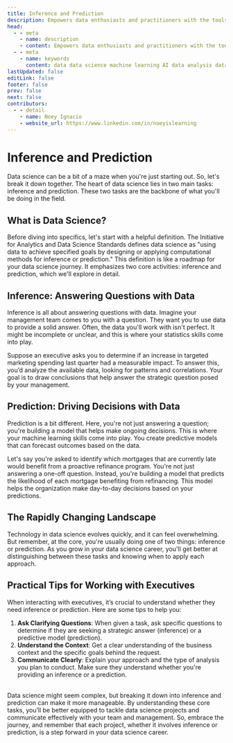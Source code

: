 ```yaml
---
title: Inference and Prediction
description: Empowers data enthusiasts and practitioners with the tools and knowledge to unlock the potential of data.
head:
  - - meta
    - name: description
    - content: Empowers data enthusiasts and practitioners with the tools and knowledge to unlock the potential of data.
  - - meta
    - name: keywords
      content: data data science machine learning AI data analysis data-driven data enthusiasts data practitioners
lastUpdated: false
editLink: false
footer: false
prev: false
next: false
contributors:
  - - detail
    - name: Noey Ignacio
    - website_url: https://www.linkedin.com/in/noeyislearning
---
```


# Inference and Prediction

Data science can be a bit of a maze when you're just starting out. So, let's break it down together. The heart of data science lies in two main tasks: inference and prediction. These two tasks are the backbone of what you'll be doing in the field.

## What is Data Science?

Before diving into specifics, let's start with a helpful definition. The Initiative for Analytics and Data Science Standards defines data science as "using data to achieve specified goals by designing or applying computational methods for inference or prediction." This definition is like a roadmap for your data science journey. It emphasizes two core activities: inference and prediction, which we'll explore in detail.

## Inference: Answering Questions with Data

Inference is all about answering questions with data. Imagine your management team comes to you with a question. They want you to use data to provide a solid answer. Often, the data you'll work with isn't perfect. It might be incomplete or unclear, and this is where your statistics skills come into play.

Suppose an executive asks you to determine if an increase in targeted marketing spending last quarter had a measurable impact. To answer this, you’d analyze the available data, looking for patterns and correlations. Your goal is to draw conclusions that help answer the strategic question posed by your management.

## Prediction: Driving Decisions with Data

Prediction is a bit different. Here, you're not just answering a question; you're building a model that helps make ongoing decisions. This is where your machine learning skills come into play. You create predictive models that can forecast outcomes based on the data.

Let's say you're asked to identify which mortgages that are currently late would benefit from a proactive refinance program. You're not just answering a one-off question. Instead, you're building a model that predicts the likelihood of each mortgage benefiting from refinancing. This model helps the organization make day-to-day decisions based on your predictions.

## The Rapidly Changing Landscape

Technology in data science evolves quickly, and it can feel overwhelming. But remember, at the core, you're usually doing one of two things: inference or prediction. As you grow in your data science career, you'll get better at distinguishing between these tasks and knowing when to apply each approach.

## Practical Tips for Working with Executives

When interacting with executives, it’s crucial to understand whether they need inference or prediction. Here are some tips to help you:

1. **Ask Clarifying Questions**: When given a task, ask specific questions to determine if they are seeking a strategic answer (inference) or a predictive model (prediction).
2. **Understand the Context**: Get a clear understanding of the business context and the specific goals behind the request.
3. **Communicate Clearly**: Explain your approach and the type of analysis you plan to conduct. Make sure they understand whether you're providing an inference or a prediction.

<br />
Data science might seem complex, but breaking it down into inference and prediction can make it more manageable. By understanding these core tasks, you’ll be better equipped to tackle data science projects and communicate effectively with your team and management. So, embrace the journey, and remember that each project, whether it involves inference or prediction, is a step forward in your data science career.
